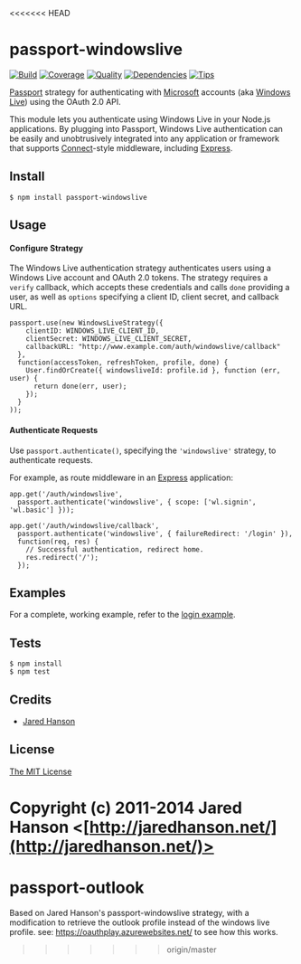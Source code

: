 <<<<<<< HEAD
# passport-windowslive

[![Build](https://travis-ci.org/jaredhanson/passport-windowslive.png)](https://travis-ci.org/jaredhanson/passport-windowslive)
[![Coverage](https://coveralls.io/repos/jaredhanson/passport-windowslive/badge.png)](https://coveralls.io/r/jaredhanson/passport-windowslive)
[![Quality](https://codeclimate.com/github/jaredhanson/passport-windowslive.png)](https://codeclimate.com/github/jaredhanson/passport-windowslive)
[![Dependencies](https://david-dm.org/jaredhanson/passport-windowslive.png)](https://david-dm.org/jaredhanson/passport-windowslive)
[![Tips](http://img.shields.io/gittip/jaredhanson.png)](https://www.gittip.com/jaredhanson/)

[Passport](https://github.com/jaredhanson/passport) strategy for authenticating
with [Microsoft](http://www.microsoft.com/) accounts (aka [Windows Live](http://www.live.com/))
using the OAuth 2.0 API.

This module lets you authenticate using Windows Live in your Node.js applications.
By plugging into Passport, Windows Live authentication can be easily and
unobtrusively integrated into any application or framework that supports
[Connect](http://www.senchalabs.org/connect/)-style middleware, including
[Express](http://expressjs.com/).

## Install

    $ npm install passport-windowslive

## Usage

#### Configure Strategy

The Windows Live authentication strategy authenticates users using a Windows
Live account and OAuth 2.0 tokens.  The strategy requires a `verify` callback,
which accepts these credentials and calls `done` providing a user, as well as
`options` specifying a client ID, client secret, and callback URL.

    passport.use(new WindowsLiveStrategy({
        clientID: WINDOWS_LIVE_CLIENT_ID,
        clientSecret: WINDOWS_LIVE_CLIENT_SECRET,
        callbackURL: "http://www.example.com/auth/windowslive/callback"
      },
      function(accessToken, refreshToken, profile, done) {
        User.findOrCreate({ windowsliveId: profile.id }, function (err, user) {
          return done(err, user);
        });
      }
    ));

#### Authenticate Requests

Use `passport.authenticate()`, specifying the `'windowslive'` strategy, to
authenticate requests.

For example, as route middleware in an [Express](http://expressjs.com/)
application:

    app.get('/auth/windowslive',
      passport.authenticate('windowslive', { scope: ['wl.signin', 'wl.basic'] }));

    app.get('/auth/windowslive/callback', 
      passport.authenticate('windowslive', { failureRedirect: '/login' }),
      function(req, res) {
        // Successful authentication, redirect home.
        res.redirect('/');
      });

## Examples

For a complete, working example, refer to the [login example](https://github.com/jaredhanson/passport-windowslive/tree/master/examples/login).

## Tests

    $ npm install
    $ npm test

## Credits

  - [Jared Hanson](http://github.com/jaredhanson)

## License

[The MIT License](http://opensource.org/licenses/MIT)

Copyright (c) 2011-2014 Jared Hanson <[http://jaredhanson.net/](http://jaredhanson.net/)>
=======
# passport-outlook

Based on Jared Hanson's passport-windowslive strategy, with a modification to retrieve the outlook profile instead of the windows live profile.
see: https://oauthplay.azurewebsites.net/ to see how this works.
>>>>>>> origin/master
